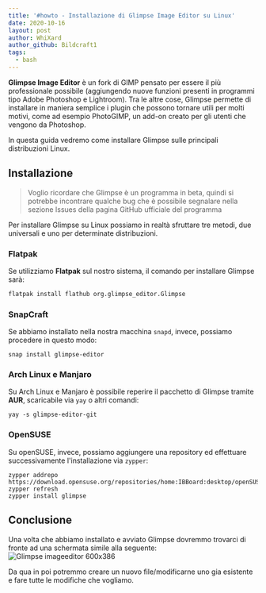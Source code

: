 ```yaml
---
title: '#howto - Installazione di Glimpse Image Editor su Linux'
date: 2020-10-16
layout: post
author: WhiXard
author_github: Bildcraft1
tags:
  - bash
---
```

**Glimpse Image Editor** è un fork di GIMP pensato per essere il più professionale possibile (aggiungendo nuove funzioni presenti in programmi tipo Adobe Photoshop e Lightroom). Tra le altre cose, Glimpse permette  di installare in maniera semplice i plugin che possono tornare utili per molti motivi, come ad esempio PhotoGIMP, un add-on creato per gli utenti che vengono da Photoshop.

In questa guida vedremo come installare Glimpse sulle principali distribuzioni Linux.

## Installazione

> Voglio ricordare che Glimpse è un programma in beta, quindi si potrebbe incontrare qualche bug che è possibile segnalare nella sezione Issues della pagina GitHub ufficiale del programma

Per installare Glimpse su Linux possiamo in realtà sfruttare tre metodi, due universali e uno per determinate distribuzioni.

### Flatpak

Se utilizziamo **Flatpak** sul nostro sistema, il comando per installare Glimpse sarà:

```bash
flatpak install flathub org.glimpse_editor.Glimpse
```

### SnapCraft

Se abbiamo installato nella nostra macchina `snapd`, invece, possiamo procedere in questo modo:

```
snap install glimpse-editor
```

### Arch Linux e Manjaro

Su Arch Linux e Manjaro è possibile reperire il pacchetto di Glimpse tramite **AUR**, scaricabile via `yay` o altri comandi:

```
yay -s glimpse-editor-git
```

### OpenSUSE

Su openSUSE, invece, possiamo aggiungere una repository ed effettuare successivamente l'installazione via `zypper`:

```
zypper addrepo https://download.opensuse.org/repositories/home:IBBoard:desktop/openSUSE_Tumbleweed/home:IBBoard:desktop.repo
zypper refresh
zypper install glimpse
```

## Conclusione

Una volta che abbiamo installato e avviato Glimpse dovremmo trovarci di fronte ad una schermata simile alla seguente:
![Glimpse imageeditor 600x386](storage/glimpse-imageeditor-600x386.jpg)

Da qua in poi potremmo creare un nuovo file/modificarne uno gia esistente e fare tutte le modifiche che vogliamo.

